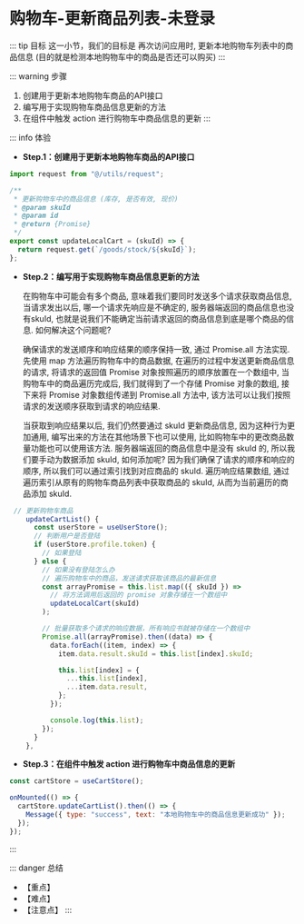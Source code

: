 # 购物车-更新商品列表-未登录

::: tip 目标
这一小节，我们的目标是 再次访问应用时, 更新本地购物车列表中的商品信息 (目的就是检测本地购物车中的商品是否还可以购买)
:::

::: warning 步骤

1. 创建用于更新本地购物车商品的API接口
2. 编写用于实现购物车商品信息更新的方法
3. 在组件中触发 action 进行购物车中商品信息的更新
:::

::: info 体验

* **Step.1：创建用于更新本地购物车商品的API接口**

```js
import request from "@/utils/request";

/**
 * 更新购物车中的商品信息 (库存, 是否有效, 现价)
 * @param skuId
 * @param id
 * @return {Promise}
 */
export const updateLocalCart = (skuId) => {
  return request.get(`/goods/stock/${skuId}`);
};

```

* **Step.2：编写用于实现购物车商品信息更新的方法**

  在购物车中可能会有多个商品, 意味着我们要同时发送多个请求获取商品信息, 当请求发出以后, 哪一个请求先响应是不确定的, 服务器端返回的商品信息也没有skuId, 也就是说我们不能确定当前请求返回的商品信息到底是哪个商品的信息. 如何解决这个问题呢?

  确保请求的发送顺序和响应结果的顺序保持一致, 通过 Promise.all 方法实现. 先使用 map 方法遍历购物车中的商品数据, 在遍历的过程中发送更新商品信息的请求, 将请求的返回值 Promise 对象按照遍历的顺序放置在一个数组中, 当购物车中的商品遍历完成后, 我们就得到了一个存储 Promise 对象的数组, 接下来将 Promise 对象数组传递到 Promise.all 方法中, 该方法可以让我们按照请求的发送顺序获取到请求的响应结果.

  当获取到响应结果以后, 我们仍然要通过 skuId 更新商品信息, 因为这种行为更加通用, 编写出来的方法在其他场景下也可以使用, 比如购物车中的更改商品数量功能也可以使用该方法. 服务器端返回的商品信息中是没有 skuId 的, 所以我们要手动为数据添加 skuId, 如何添加呢? 因为我们确保了请求的顺序和响应的顺序, 所以我们可以通过索引找到对应商品的 skuId. 遍历响应结果数组, 通过遍历索引从原有的购物车商品列表中获取商品的 skuId, 从而为当前遍历的商品添加 skuId.

```js
 // 更新购物车商品
    updateCartList() {
      const userStore = useUserStore();
      // 判断用户是否登陆
      if (userStore.profile.token) {
        // 如果登陆
      } else {
        // 如果没有登陆怎么办
        // 遍历购物车中的商品，发送请求获取该商品的最新信息
        const arrayPromise = this.list.map(({ skuId }) =>
          // 将方法调用后返回的 promise 对象存储在一个数组中
          updateLocalCart(skuId)
        );

        // 批量获取多个请求的响应数据，所有响应书就被存储在一个数组中
        Promise.all(arrayPromise).then((data) => {
          data.forEach((item, index) => {
            item.data.result.skuId = this.list[index].skuId;

            this.list[index] = {
              ...this.list[index],
              ...item.data.result,
            };
          });

          console.log(this.list);
        });
      }
    },
```

* **Step.3：在组件中触发 action 进行购物车中商品信息的更新**

```js
const cartStore = useCartStore();

onMounted(() => {
  cartStore.updateCartList().then(() => {
    Message({ type: "success", text: "本地购物车中的商品信息更新成功" });
  });
});
```

:::

::: danger 总结

* 【重点】
* 【难点】
* 【注意点】
:::
